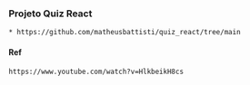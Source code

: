 ### Projeto Quiz React

```
* https://github.com/matheusbattisti/quiz_react/tree/main
```

#### Ref
```
https://www.youtube.com/watch?v=HlkbeikH8cs
```
